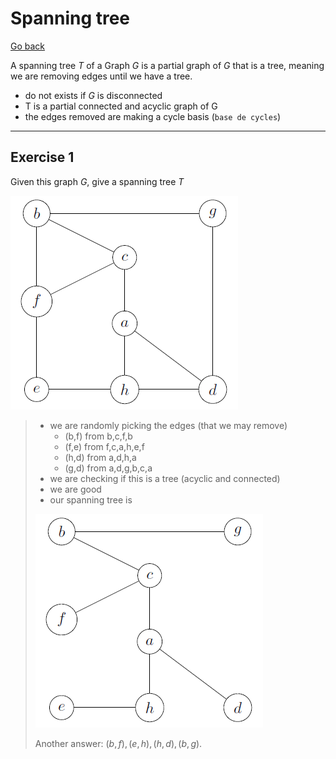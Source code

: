 # Spanning tree

[Go back](..)

A spanning tree $T$ of a Graph $G$ is a partial graph of
$G$ that is a tree, meaning we are removing edges until
we have a tree.

* do not exists if $G$ is disconnected
* T is a partial connected and acyclic graph of G
* the edges removed are making a cycle basis (`base de cycles`)

<hr class="sr">

## Exercise 1

Given this graph $G$, give a spanning tree $T$

![](st1.png)

<blockquote class="spoiler">

* we are randomly picking the edges (that we may remove)
  * (b,f) from b,c,f,b
  * (f,e) from f,c,a,h,e,f
  * (h,d) from a,d,h,a
  * (g,d) from a,d,g,b,c,a
* we are checking if this is a tree (acyclic and connected)
* we are good
* our spanning tree is

![](st2.png)

Another answer: $(b,f),(e,h),(h,d),(b,g)$.
</blockquote>